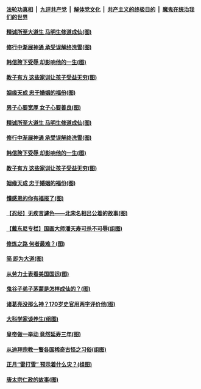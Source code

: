 

####  [法轮功真相](../../../../basic/blob/master/README.md?t=03082301) &nbsp;|&nbsp; [九评共产党](../../../../9ping.md/blob/master/README.md?t=03082301) &nbsp;|&nbsp; [解体党文化](../../../../jtdwh.md/blob/master/README.md?t=03082301)  &nbsp;|&nbsp; [共产主义的终极目的](../../../../gczydzjmd.md/blob/master/README.md?t=03082301) &nbsp;|&nbsp; [魔鬼在统治我们的世界](../../../../mgztzwmdsj.md/blob/master/README.md?t=03082301) 


#### [精诚所至大道生 马明生修道成仙(图)](../pages/p7/964555.md?t=03082301) 

#### [修行中渐展神通 承受误解终洗雪(图)](../pages/p7/964689.md?t=03082301) 

#### [韩信胯下受辱 却影响他的一生(图)](../pages/p7/963605.md?t=03082301) 

#### [教子有方 这些家训让孩子受益无穷(图)](../pages/p7/964574.md?t=03082301) 

#### [姻缘天成 忠于婚姻的福份(图)](../pages/p7/964671.md?t=03082301) 


#### [男子心要宽厚 女子心要善良(图)](../pages/p7/964714.md?t=03082301) 

#### [精诚所至大道生 马明生修道成仙(图)](../pages/p7/964555.md?t=03082301) 

#### [修行中渐展神通 承受误解终洗雪(图)](../pages/p7/964689.md?t=03082301) 

#### [韩信胯下受辱 却影响他的一生(图)](../pages/p7/963605.md?t=03082301) 

#### [教子有方 这些家训让孩子受益无穷(图)](../pages/p7/964574.md?t=03082301) 

#### [姻缘天成 忠于婚姻的福份(图)](../pages/p7/964671.md?t=03082301) 

#### [懂感恩的你有福报了(图)](../pages/p7/964406.md?t=03082301) 

#### [【忍经】无疾言遽色——北宋名相吕公着的故事(图)](../pages/p7/964355.md?t=03082301) 

#### [【戴东尼专栏】国画大师潘天寿可杀不可辱(组图)](../pages/p7/956520.md?t=03082301) 

#### [修炼之路 何者最难？(图)](../pages/p7/964443.md?t=03082301) 

#### [简 即为大道(图)](../pages/p7/964063.md?t=03082301) 

#### [从劳力士表看美国国运(图)](../pages/p7/963980.md?t=03082301) 

#### [鬼谷子弟子茅蒙是怎样成仙的？(图)](../pages/p7/964144.md?t=03082301) 

#### [诸葛亮没那么神？170岁史官用两字评价他(图)](../pages/p7/885484.md?t=03082301) 

#### [大科学家谈养生(组图)](../pages/p7/963968.md?t=03082301) 

#### [皇帝做一举动 竟然延寿三年(图)](../pages/p7/964154.md?t=03082301) 

#### [从迪拜宗教一瞥各国稀奇古怪之习俗(组图)](../pages/p7/963940.md?t=03082301) 

#### [正月“雷打雪” 预示着什么灾？(组图)](../pages/p7/964109.md?t=03082301) 

#### [唐太宗仁政的故事(图)](../pages/p7/964089.md?t=03082301) 

